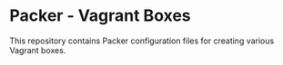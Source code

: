 # Packer - Vagrant Boxes
This repository contains Packer configuration files for creating various Vagrant boxes.
